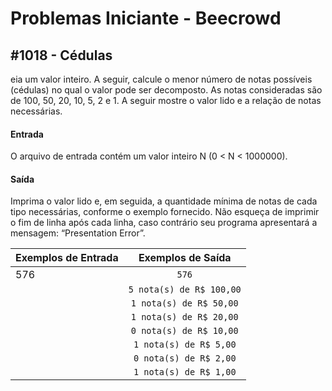 # Problemas Iniciante - Beecrowd

## #1018 - Cédulas
eia um valor inteiro. A seguir, calcule o menor número de notas possíveis (cédulas) no qual o valor pode ser decomposto. As notas consideradas são de 100, 50, 20, 10, 5, 2 e 1. A seguir mostre o valor lido e a relação de notas necessárias.

#### Entrada
O arquivo de entrada contém um valor inteiro N (0 < N < 1000000).

#### Saída
Imprima o valor lido e, em seguida, a quantidade mínima de notas de cada tipo necessárias, conforme o exemplo fornecido. Não esqueça de imprimir o fim de linha após cada linha, caso contrário seu programa apresentará a mensagem: “Presentation Error”.


| Exemplos de Entrada  | Exemplos de Saída       |
| -------------------- |:-----------------------:|
| 576                  | `576`                   |
|                      |`5 nota(s) de R$ 100,00` |
|                      |`1 nota(s) de R$ 50,00`  |
|                      |`1 nota(s) de R$ 20,00`  |
|                      |`0 nota(s) de R$ 10,00`  |
|                      |`1 nota(s) de R$ 5,00`   |
|                      |`0 nota(s) de R$ 2,00`   |
|                      |`1 nota(s) de R$ 1,00`   |


